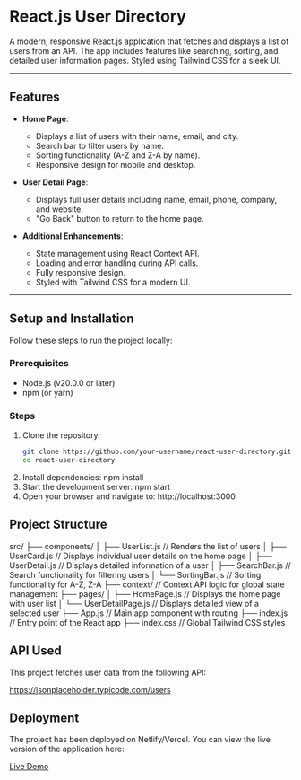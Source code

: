 # React.js User Directory

A modern, responsive React.js application that fetches and displays a list of users from an API. The app includes features like searching, sorting, and detailed user information pages. Styled using Tailwind CSS for a sleek UI.

---

## Features

- **Home Page**:
  - Displays a list of users with their name, email, and city.
  - Search bar to filter users by name.
  - Sorting functionality (A-Z and Z-A by name).
  - Responsive design for mobile and desktop.

- **User Detail Page**:
  - Displays full user details including name, email, phone, company, and website.
  - "Go Back" button to return to the home page.

- **Additional Enhancements**:
  - State management using React Context API.
  - Loading and error handling during API calls.
  - Fully responsive design.
  - Styled with Tailwind CSS for a modern UI.

---

## Setup and Installation

Follow these steps to run the project locally:

### Prerequisites
- Node.js (v20.0.0 or later)
- npm (or yarn)

### Steps

1. Clone the repository:
   ```bash
   git clone https://github.com/your-username/react-user-directory.git
   cd react-user-directory
2. Install dependencies:
   npm install
3. Start the development server:
   npm start
4. Open your browser and navigate to:
   http://localhost:3000


## Project Structure

src/
├── components/
│   ├── UserList.js       // Renders the list of users
│   ├── UserCard.js       // Displays individual user details on the home page
│   ├── UserDetail.js     // Displays detailed information of a user
│   ├── SearchBar.js      // Search functionality for filtering users
│   └── SortingBar.js     // Sorting functionality for A-Z, Z-A
├── context/              // Context API logic for global state management
├── pages/
│   ├── HomePage.js       // Displays the home page with user list
│   └── UserDetailPage.js // Displays detailed view of a selected user
├── App.js                // Main app component with routing
├── index.js              // Entry point of the React app
├── index.css             // Global Tailwind CSS styles



## API Used
This project fetches user data from the following API:

https://jsonplaceholder.typicode.com/users




## Deployment
The project has been deployed on Netlify/Vercel. You can view the live version of the application here:

[Live Demo](https://wisdompeak.netlify.app/)
